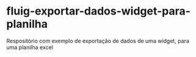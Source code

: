 # fluig-exportar-dados-widget-para-planilha
Respositório com exemplo de exportação de dados de uma widget, para uma planilha excel

